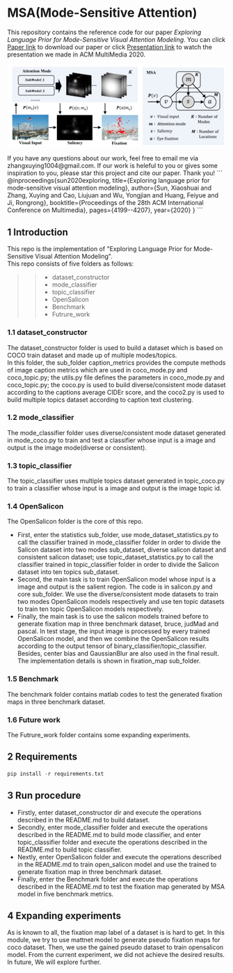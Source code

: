 # MSA(Mode-Sensitive Attention)
This repository contains the reference code for our paper _Exploring Language Prior for Mode-Sensitive Visual Attention Modeling_. You can click [Paper link](https://drive.google.com/file/u/0/d/1bzKWpMIF4FxxJzKxTIqhBrpCgpIP-lhb/view) to download our paper or click [Presentation link](https://dl.acm.org/doi/abs/10.1145/3394171.3414008) to watch the presentation we made in ACM MultiMedia 2020.   
<p align="center">
  <img src="files/MSA.png" alt="Mode-Sensitive Attention" width="700"/>
</p>
If you have any questions about our work, feel free to email me via zhangxuying1004@gmail.com.  
If our work is heleful to you or gives some inspiration to you, please star this project and cite our paper. Thank you!  
```
@inproceedings{sun2020exploring,
  title={Exploring language prior for mode-sensitive visual attention modeling},
  author={Sun, Xiaoshuai and Zhang, Xuying and Cao, Liujuan and Wu, Yongjian and Huang, Feiyue and Ji, Rongrong},
  booktitle={Proceedings of the 28th ACM International Conference on Multimedia},
  pages={4199--4207},
  year={2020}
}
```

## 1 Introduction

This repo is the implementation of "Exploring Language Prior for Mode-Sensitive Visual Attention Modeling".  
This repo consists of five folders as follows:  

>> - dataset_constructor
>> - mode_classifier
>> - topic_classifier
>> - OpenSalicon
>> - Benchmark
>> - Futrure_work

### 1.1 dataset_constructor

The dataset_constructor folder is used to build a dataset which is based on COCO train dataset and made up of multiple modes/topics.  
In this folder, the sub_folder caption_metrics provides the compute methods of image caption metrics which are used in coco_mode.py and coco_topic.py; the utils.py file defines the parameters in coco_mode.py and coco_topic.py; the coco.py is used to build diverse/consistent mode dataset according to the captions average CIDEr score, and the coco2.py is used to build multiple topics dataset according to caption text clustering.  

### 1.2 mode_classifier

The mode_classifier folder uses diverse/consistent mode dataset generated in mode_coco.py to train and test a classifier whose input is a image and output is the image mode(diverse or consistent).  

### 1.3 topic_classifier

The topic_classifier uses multiple topics dataset generated in topic_coco.py to train a classifier whose input is a image and output is the image topic id.  

### 1.4 OpenSalicon

The OpenSalicon folder is the core of this repo.  

- First, enter the statistics sub_folder, use mode_dataset_statistics.py to call the classifier trained in mode_classifier folder in order to divide the Salicon dataset into two modes sub_dataset, diverse salicon dataset and consistent salicon dataset; use topic_dataset_statistics.py to call the classifier trained in topic_classifier folder in order to divide the Salicon dataset into ten topics sub_dataset.  
- Second, the main task is to train OpenSalicon model whose input is a image and output is the salient region. The code is in salicon.py and core sub_folder. We use the diverse/consistent mode datasets to train two modes OpenSalicon models respectively and use ten topic datasets to train ten topic OpenSalicon models respectively.  
- Finally, the main task is to use the salicon models trained before to generate fixation map in three benchmark dataset, bruce, judMad and pascal. In test stage, the input image is processed by every trained OpenSalicon model, and then we combine the OpenSalicon results according to the output tensor of binary_classifier/topic_classifier. Besides, center bias and GaussianBlur are also used in the final result. The implementation details is shown in fixation_map sub_folder.  

### 1.5 Benchmark

The benchmark folder contains matlab codes to test the generated fixation maps in three benchmark dataset.  

### 1.6 Future work

The Futrure_work folder contains some expanding experiments.  

## 2 Requirements

```python
pip install -r requirements.txt
```

## 3 Run procedure

- Firstly, enter dataset_constructor dir and execute the operations described in the README.md to build dataset.  
- Secondly, enter mode_classifier folder and execute the operations described in the README.md to build mode classifier, and enter topic_classifier folder and execute the operations described in the README.md to build topic classifier.  
- Nextly, enter OpenSalicon folder and execute the operations described in the README.md to train open_salicon model and use the trained to generate fixation map in three benchmark dataset.  
- Finally, enter the Benchmark folder and execute the operations described in the README.md to test the fixation map generated by MSA model in five benchmark metrics.  

## 4 Expanding experiments

As is known to all, the fixation map label of a dataset is is hard to get. In this module, we try to use mattnet model to generate pseudo fixation maps for coco dataset. Then, we use the gained pseudo dataset to train opensalicon model. From the current experiment, we did not achieve the desired results. In future, We will explore further.
